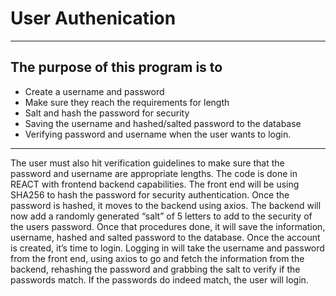 # User Authenication


---
## The purpose of this program is to 
- Create a username and password
-	Make sure they reach the requirements for length
-	Salt and hash the password for security 
-	Saving the username and hashed/salted password to the database
-	Verifying password and username when the user wants to login. 
---
  The user must also hit verification guidelines to make sure that the password and username are appropriate lengths. The code is done in REACT with frontend  backend capabilities. The front end will be using SHA256 to hash the password for security authentication. Once the password is hashed, it moves to the backend using axios. The backend will now add a randomly generated “salt” of 5 letters to add to the security of the users password. Once that procedures done, it will save the information, username, hashed and salted password to the database. Once the account is created, it’s time to login. Logging in will take the username and password from the front end, using axios to go and fetch the information from the backend, rehashing the password and grabbing the salt to verify if the passwords match. If the passwords do indeed match, the user will login. 
